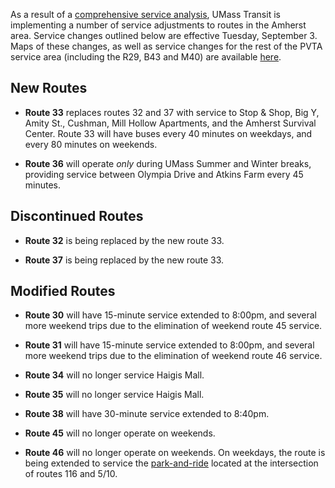 As a result of a [comprehensive service analysis][csa], UMass Transit is
implementing a number of service adjustments to routes in the Amherst
area. Service changes outlined below are effective Tuesday, September 3.
Maps of these changes, as well as service changes for the rest of the
PVTA service area (including the R29, B43 and M40) are available
[here][newpvta].

New Routes
----------
* **Route 33** replaces routes 32 and 37 with service to Stop &amp; Shop,
  Big Y, Amity St., Cushman, Mill Hollow Apartments, and the Amherst
  Survival Center. Route 33 will have buses every 40 minutes on
  weekdays, and every 80 minutes on weekends.

* **Route 36** will operate *only* during UMass Summer and Winter breaks,
  providing service between Olympia Drive and Atkins Farm every 45
  minutes.

Discontinued Routes
-------------------
* **Route 32** is being replaced by the new route 33.

* **Route 37** is being replaced by the new route 33.

Modified Routes
---------------
* **Route 30** will have 15-minute service extended to 8:00pm, and several
  more weekend trips due to the elimination of weekend route 45 service.

* **Route 31** will have 15-minute service extended to 8:00pm, and several
  more weekend trips due to the elimination of weekend route 46 service.

* **Route 34** will no longer service Haigis Mall.

* **Route 35** will no longer service Haigis Mall.

* **Route 38** will have 30-minute service extended to 8:40pm.

* **Route 45** will no longer operate on weekends.

* **Route 46** will no longer operate on weekends. On weekdays, the
  route is being extended to service the [park-and-ride][par] located at the
  intersection of routes 116 and 5/10.


[csa]: http://pvta.com/csa.php
[newpvta]: http://pvta.com/newService.php
[par]: https://www.google.com/maps/place/42%C2%B028'08.8%22N+72%C2%B036'53.6%22W/@42.4690995,-72.6149,15z/data=!3m1!4b1!4m2!3m1!1s0x0:0x0
